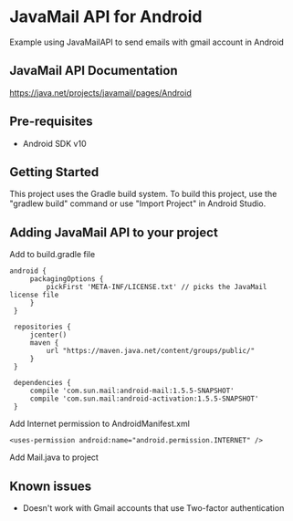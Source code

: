 # JavaMail API for Android

Example using JavaMailAPI to send emails with gmail account in Android

JavaMail API Documentation
--------------

https://java.net/projects/javamail/pages/Android

Pre-requisites
--------------
- Android SDK v10

Getting Started
---------------

This project uses the Gradle build system. To build this project, use the
"gradlew build" command or use "Import Project" in Android Studio.

Adding JavaMail API to your project
--------------
Add to build.gradle file

```
android {
     packagingOptions {
         pickFirst 'META-INF/LICENSE.txt' // picks the JavaMail license file
     }
 }
 
 repositories { 
     jcenter()
     maven {
         url "https://maven.java.net/content/groups/public/"
     }
 }
 
 dependencies {
     compile 'com.sun.mail:android-mail:1.5.5-SNAPSHOT'
     compile 'com.sun.mail:android-activation:1.5.5-SNAPSHOT'
 }
 ```
 Add Internet permission to AndroidManifest.xml
 ```
 <uses-permission android:name="android.permission.INTERNET" />
 ```
 Add Mail.java to project
 
Known issues
--------------
- Doesn't work with Gmail accounts that use Two-factor authentication
